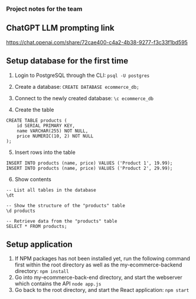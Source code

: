 ### Project notes for the team

## ChatGPT LLM prompting link
https://chat.openai.com/share/72cae400-c4a2-4b38-9277-f3c33f1bd595

## Setup database for the first time
1. Login to PostgreSQL through the CLI:
``
psql -U postgres
``

2. Create a database:
``
CREATE DATABASE ecommerce_db;
``

3. Connect to the newly created database:
``
\c ecommerce_db
``

4. Create the table
```
CREATE TABLE products (
    id SERIAL PRIMARY KEY,
    name VARCHAR(255) NOT NULL,
    price NUMERIC(10, 2) NOT NULL
);
```

5. Insert rows into the table
```
INSERT INTO products (name, price) VALUES ('Product 1', 19.99);
INSERT INTO products (name, price) VALUES ('Product 2', 29.99);
```

6. Show contents
```
-- List all tables in the database
\dt

-- Show the structure of the "products" table
\d products

-- Retrieve data from the "products" table
SELECT * FROM products;
```

## Setup application

1. If NPM packages has not been installed yet, run the following command first within the root directory as well as the my-ecommerce-backend directory:
``
npm install
``
2. Go into my-ecommerce-back-end directory, and start the webserver which contains the API
``
node app.js
``
2. Go back to the root directory, and start the React application:
``
npm start
``
